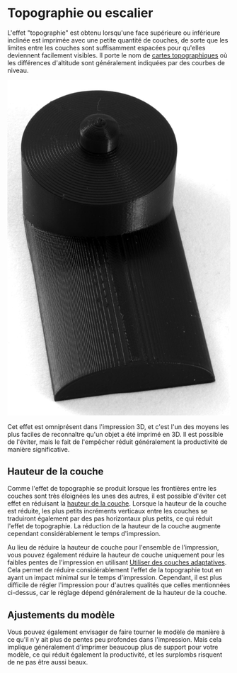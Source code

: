Topographie ou escalier
====
L'effet "topographie" est obtenu lorsqu'une face supérieure ou inférieure inclinée est imprimée avec une petite quantité de couches, de sorte que les limites entre les couches sont suffisamment espacées pour qu'elles deviennent facilement visibles. Il porte le nom de [cartes topographiques](https://en.wikipedia.org/wiki/Topographic_maps) où les différences d'altitude sont généralement indiquées par des courbes de niveau.

![Vous pouvez voir clairement les bords des couches](../../../articles/images/topography.jpg)

Cet effet est omniprésent dans l'impression 3D, et c'est l'un des moyens les plus faciles de reconnaître qu'un objet a été imprimé en 3D. Il est possible de l'éviter, mais le fait de l'empêcher réduit généralement la productivité de manière significative.

Hauteur de la couche
----
Comme l'effet de topographie se produit lorsque les frontières entre les couches sont très éloignées les unes des autres, il est possible d'éviter cet effet en réduisant la [hauteur de la couche](../resolution/layer_height.md). Lorsque la hauteur de la couche est réduite, les plus petits incréments verticaux entre les couches se traduiront également par des pas horizontaux plus petits, ce qui réduit l'effet de topographie. La réduction de la hauteur de la couche augmente cependant considérablement le temps d'impression.

Au lieu de réduire la hauteur de couche pour l'ensemble de l'impression, vous pouvez également réduire la hauteur de couche uniquement pour les faibles pentes de l'impression en utilisant [Utiliser des couches adaptatives](../experimental/adaptive_layer_height_enabled.md). Cela permet de réduire considérablement l'effet de la topographie tout en ayant un impact minimal sur le temps d'impression. Cependant, il est plus difficile de régler l'impression pour d'autres qualités que celles mentionnées ci-dessus, car le réglage dépend généralement de la hauteur de la couche.

Ajustements du modèle
----
Vous pouvez également envisager de faire tourner le modèle de manière à ce qu'il n'y ait plus de pentes peu profondes dans l'impression. Mais cela implique généralement d'imprimer beaucoup plus de support pour votre modèle, ce qui réduit également la productivité, et les surplombs risquent de ne pas être aussi beaux.
